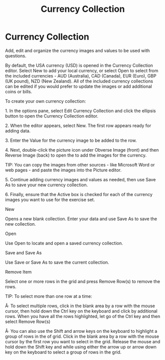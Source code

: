 ﻿---
title: Currency Collection
category: reference
---

# Currency Collection

Add, edit and organize the currency images and values to be used with questions.

By default, the USA currency (USD) is opened in the Currency Collection editor. Select New to add your local currency, or select Open to select from the included currencies - AUD (Australia), CAD (Canada), EUR (Euro), GBP (UK pound), NZD (New Zealand). All of the included currency collections can be edited if you would prefer to update the images or add additional coins or bills.

To create your own currency collection:

1\. In the options pane, select Edit Currency Collection and click the ellipsis button to open the Currency Collection editor.

2\. When the editor appears, select New. The first row appears ready for adding data.

3\. Enter the Value for the currency image to be added to the row.

4\. Next, double-click the picture icon under Obverse Image (front) and then Reverse Image (back) to open the to add the images for the currency.

TIP: You can copy the images from other sources - like Microsoft Word or web pages - and paste the images into the Picture editor.

5\. Continue adding currency images and values as needed, then use Save As to save your new currency collection.

6\. Finally, ensure that the Active box is checked for each of the currency images you want to use for the exercise set.

New

Opens a new blank collection. Enter your data and use Save As to save the new collection.

Open

Use Open to locate and open a saved currency collection.

Save and Save As

Use Save or Save As to save the current collection.

Remove Item

Select one or more rows in the grid and press Remove Row(s) to remove the rows.

TIP: To select more than one row at a time:

Â· To select multiple rows, click in the blank area by a row with the mouse cursor, then hold down the Ctrl key on the keyboard and click by additional rows. When you have all the rows highlighted, let go of the Ctrl key and then select Remove Row(s)

Â· You can also use the Shift and arrow keys on the keyboard to highlight a group of rows in the of grid. Click in the blank area by a row with the mouse cursor by the first row you want to select in the grid. Release the mouse and hold down the Shift key and while using either the arrow up or arrow down key on the keyboard to select a group of rows in the grid.
